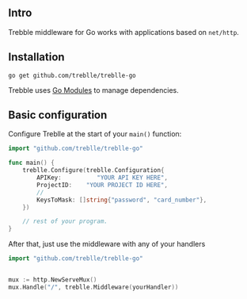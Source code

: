 ## Intro

Trebble middleware for Go works with applications based on `net/http`.

## Installation

```shell
go get github.com/treblle/treblle-go
```

Trebble uses [Go Modules](https://github.com/golang/go/wiki/Modules) to manage dependencies.


## Basic configuration

Configure Treblle at the start of your `main()` function:

```go
import "github.com/treblle/treblle-go"

func main() {
    treblle.Configure(treblle.Configuration{
        APIKey:          "YOUR API KEY HERE",
        ProjectID:    "YOUR PROJECT ID HERE",
        // 
        KeysToMask: []string{"password", "card_number"},
    })

    // rest of your program.
}

```


After that, just use the middleware with any of your handlers
 ```go
import "github.com/treblle/treblle-go"


mux := http.NewServeMux()
mux.Handle("/", treblle.Middleware(yourHandler))
```